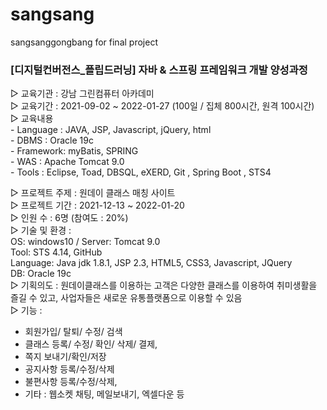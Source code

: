 # sangsang
sangsanggongbang for final project  
### [디지털컨버전스_플립드러닝] 자바 & 스프링 프레임워크 개발 양성과정  

▷ 교육기관 : 강남 그린컴퓨터 아카데미  
▷ 교육기간 : 2021-09-02 ~ 2022-01-27 (100일 / 집체 800시간, 원격 100시간)  
▷ 교육내용   
	- Language : JAVA, JSP, Javascript, jQuery, html  
    	- DBMS : Oracle 19c  
     	- Framework: myBatis, SPRING  
    	- WAS : Apache Tomcat 9.0  
    	- Tools : Eclipse, Toad, DBSQL, eXERD, Git , Spring Boot , STS4  
   
   
▷ 프로젝트 주제 : 원데이 클래스 매칭 사이트  
▷ 프로젝트 기간 : 2021-12-13 ~ 2022-01-20   
▷ 인원 수 : 6명 (참여도 : 20%)  
▷ 기술 및 환경 :  
	OS: windows10 / Server: Tomcat 9.0   
	Tool: STS 4.14, GitHub  
             	Language: Java jdk 1.8.1, JSP 2.3, HTML5, CSS3, Javascript, JQuery   
             	DB: Oracle 19c  
▷ 기획의도 : 원데이클래스를 이용하는 고객은 다양한 클래스를 이용하여 취미생활을 즐길 수 있고, 사업자들은 새로운 유통플랫폼으로 이용할 수 있음  
▷ 기능 :   
- 회원가입/ 탈퇴/ 수정/ 검색  
- 클래스 등록/ 수정/ 확인/ 삭제/ 결제,  
- 쪽지 보내기/확인/저장  
- 공지사항 등록/수정/삭제  
- 불편사항 등록/수정/삭제,  
- 기타 : 웹소켓 채팅, 메일보내기, 엑셀다운 등  
